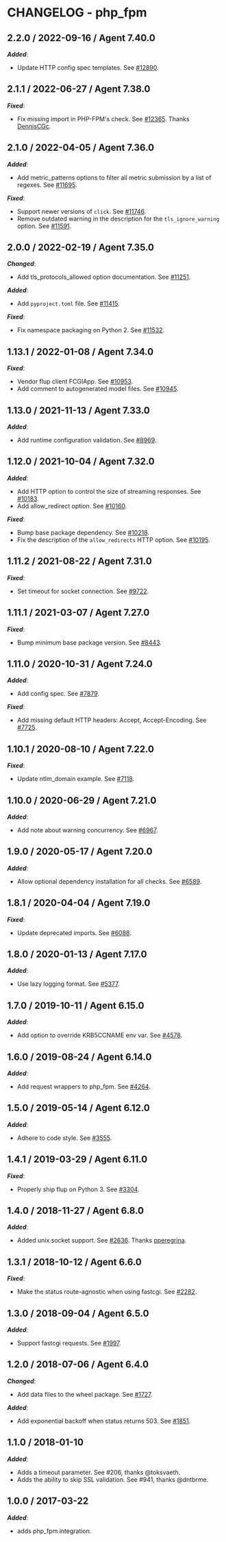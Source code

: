 # CHANGELOG - php_fpm

## 2.2.0 / 2022-09-16 / Agent 7.40.0

***Added***: 

* Update HTTP config spec templates. See [#12890](https://github.com/DataDog/integrations-core/pull/12890).


## 2.1.1 / 2022-06-27 / Agent 7.38.0

***Fixed***: 

* Fix missing import in PHP-FPM's check. See [#12365](https://github.com/DataDog/integrations-core/pull/12365). Thanks [DennisCGc](https://github.com/DennisCGc).


## 2.1.0 / 2022-04-05 / Agent 7.36.0

***Added***: 

* Add metric_patterns options to filter all metric submission by a list of regexes. See [#11695](https://github.com/DataDog/integrations-core/pull/11695).

***Fixed***: 

* Support newer versions of `click`. See [#11746](https://github.com/DataDog/integrations-core/pull/11746).
* Remove outdated warning in the description for the `tls_ignore_warning` option. See [#11591](https://github.com/DataDog/integrations-core/pull/11591).


## 2.0.0 / 2022-02-19 / Agent 7.35.0

***Changed***: 

* Add tls_protocols_allowed option documentation. See [#11251](https://github.com/DataDog/integrations-core/pull/11251).

***Added***: 

* Add `pyproject.toml` file. See [#11415](https://github.com/DataDog/integrations-core/pull/11415).

***Fixed***: 

* Fix namespace packaging on Python 2. See [#11532](https://github.com/DataDog/integrations-core/pull/11532).


## 1.13.1 / 2022-01-08 / Agent 7.34.0

***Fixed***: 

* Vendor flup client FCGIApp. See [#10953](https://github.com/DataDog/integrations-core/pull/10953).
* Add comment to autogenerated model files. See [#10945](https://github.com/DataDog/integrations-core/pull/10945).


## 1.13.0 / 2021-11-13 / Agent 7.33.0

***Added***: 

* Add runtime configuration validation. See [#8969](https://github.com/DataDog/integrations-core/pull/8969).


## 1.12.0 / 2021-10-04 / Agent 7.32.0

***Added***: 

* Add HTTP option to control the size of streaming responses. See [#10183](https://github.com/DataDog/integrations-core/pull/10183).
* Add allow_redirect option. See [#10160](https://github.com/DataDog/integrations-core/pull/10160).

***Fixed***: 

* Bump base package dependency. See [#10218](https://github.com/DataDog/integrations-core/pull/10218).
* Fix the description of the `allow_redirects` HTTP option. See [#10195](https://github.com/DataDog/integrations-core/pull/10195).


## 1.11.2 / 2021-08-22 / Agent 7.31.0

***Fixed***: 

* Set timeout for socket connection. See [#9722](https://github.com/DataDog/integrations-core/pull/9722).


## 1.11.1 / 2021-03-07 / Agent 7.27.0

***Fixed***: 

* Bump minimum base package version. See [#8443](https://github.com/DataDog/integrations-core/pull/8443).


## 1.11.0 / 2020-10-31 / Agent 7.24.0

***Added***: 

* Add config spec. See [#7879](https://github.com/DataDog/integrations-core/pull/7879).

***Fixed***: 

* Add missing default HTTP headers: Accept, Accept-Encoding. See [#7725](https://github.com/DataDog/integrations-core/pull/7725).


## 1.10.1 / 2020-08-10 / Agent 7.22.0

***Fixed***: 

* Update ntlm_domain example. See [#7118](https://github.com/DataDog/integrations-core/pull/7118).


## 1.10.0 / 2020-06-29 / Agent 7.21.0

***Added***: 

* Add note about warning concurrency. See [#6967](https://github.com/DataDog/integrations-core/pull/6967).


## 1.9.0 / 2020-05-17 / Agent 7.20.0

***Added***: 

* Allow optional dependency installation for all checks. See [#6589](https://github.com/DataDog/integrations-core/pull/6589).


## 1.8.1 / 2020-04-04 / Agent 7.19.0

***Fixed***: 

* Update deprecated imports. See [#6088](https://github.com/DataDog/integrations-core/pull/6088).


## 1.8.0 / 2020-01-13 / Agent 7.17.0

***Added***: 

* Use lazy logging format. See [#5377](https://github.com/DataDog/integrations-core/pull/5377).


## 1.7.0 / 2019-10-11 / Agent 6.15.0

***Added***: 

* Add option to override KRB5CCNAME env var. See [#4578](https://github.com/DataDog/integrations-core/pull/4578).


## 1.6.0 / 2019-08-24 / Agent 6.14.0

***Added***: 

* Add request wrappers to php_fpm. See [#4264](https://github.com/DataDog/integrations-core/pull/4264).


## 1.5.0 / 2019-05-14 / Agent 6.12.0

***Added***: 

* Adhere to code style. See [#3555](https://github.com/DataDog/integrations-core/pull/3555).


## 1.4.1 / 2019-03-29 / Agent 6.11.0

***Fixed***: 

* Properly ship flup on Python 3. See [#3304](https://github.com/DataDog/integrations-core/pull/3304).


## 1.4.0 / 2018-11-27 / Agent 6.8.0

***Added***: 

* Added unix socket support. See [#2636][1]. Thanks [pperegrina][2].


## 1.3.1 / 2018-10-12 / Agent 6.6.0

***Fixed***: 

* Make the status route-agnostic when using fastcgi. See [#2282][3].


## 1.3.0 / 2018-09-04 / Agent 6.5.0

***Added***: 

* Support fastcgi requests. See [#1997][4].


## 1.2.0 / 2018-07-06 / Agent 6.4.0

***Changed***: 

* Add data files to the wheel package. See [#1727][6].

***Added***: 

* Add exponential backoff when status returns 503. See [#1851][5].


## 1.1.0 / 2018-01-10

***Added***: 

* Adds a timeout parameter. See #206, thanks @toksvaeth.
* Adds the ability to skip SSL validation. See #941, thanks @dntbrme.


## 1.0.0 / 2017-03-22

***Added***: 

* adds php_fpm integration.

[1]: https://github.com/DataDog/integrations-core/pull/2636
[2]: https://github.com/pperegrina
[3]: https://github.com/DataDog/integrations-core/pull/2282
[4]: https://github.com/DataDog/integrations-core/pull/1997
[5]: https://github.com/DataDog/integrations-core/pull/1851
[6]: https://github.com/DataDog/integrations-core/pull/1727
